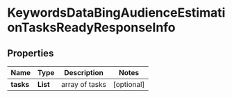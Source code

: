 # KeywordsDataBingAudienceEstimationTasksReadyResponseInfo


## Properties

| Name | Type | Description | Notes |
|------------ | ------------- | ------------- | -------------|
**tasks** | **List<KeywordsDataBingAudienceEstimationTasksReadyTaskInfo>** | array of tasks |[optional]|